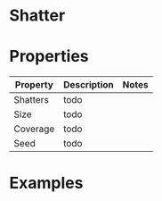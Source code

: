 # Shatter


# Properties


| Property | Description | Notes | 
| -------- | ----------- | ----- |
| Shatters | todo | |
| Size | todo | |
| Coverage | todo | |
| Seed | todo | |




# Examples
